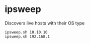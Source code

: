 # ipsweep
Discovers live hosts with their OS type
```usage: run without an argument or with first three octets.
ipsweep.sh 10.10.10
ipsweep.sh 192.168.1
```
